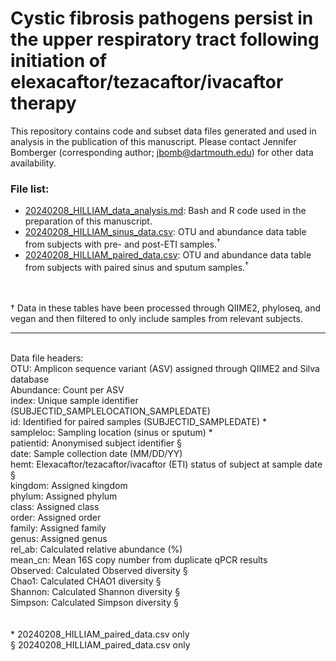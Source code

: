 # Cystic fibrosis pathogens persist in the upper respiratory tract following initiation of elexacaftor/tezacaftor/ivacaftor therapy

This repository contains code and subset data files generated and used in analysis in the publication of this manuscript. Please contact Jennifer Bomberger (corresponding author; jbomb@dartmouth.edu) for other data availability.

### File list:
* <a href="https://github.com/yasminhilliam/sinus_ETI/blob/main/20240208_HILLIAM_data_analysis.md">20240208_HILLIAM_data_analysis.md</a>: Bash and R code used in the preparation of this manuscript.<br>
* <a href="https://github.com/yasminhilliam/sinus_ETI/blob/main/20240208_HILLIAM_sinus_data.csv">20240208_HILLIAM_sinus_data.csv</a>: OTU and abundance data table from subjects with pre- and post-ETI samples.<sup><span>&#8224;</span></sup><br>
* <a href="https://github.com/yasminhilliam/sinus_ETI/blob/main/20240208_HILLIAM_paired_data.csv">20240208_HILLIAM_paired_data.csv</a>:  OTU and abundance data table from subjects with paired sinus and sputum samples.<sup><span>&#8224;</span></sup>
<br>
<br>
<span>&#8224;</span> Data in these tables have been processed through QIIME2, phyloseq, and vegan and then filtered to only include samples from relevant subjects.
<br>
<hr>
<br>
Data file headers:
<br>
OTU: Amplicon sequence variant (ASV) assigned through QIIME2 and Silva database<br>
Abundance: Count per ASV<br>
index: Unique sample identifier (SUBJECTID_SAMPLELOCATION_SAMPLEDATE)<br>
id: Identified for paired samples (SUBJECTID_SAMPLEDATE) <span>&#42;</span><br>
sampleloc: Sampling location (sinus or sputum) <span>&#42;</span><br>
patientid: Anonymised subject identifier <span>&#167;</span><br>
date: Sample collection date (MM/DD/YY)<br>
hemt: Elexacaftor/tezacaftor/ivacaftor (ETI) status of subject at sample date <span>&#167;</span><br>
kingdom: Assigned kingdom<br>
phylum: Assigned phylum<br>
class: Assigned class<br>
order: Assigned order<br>
family: Assigned family<br>
genus: Assigned genus<br>
rel_ab: Calculated relative abundance (%)<br>
mean_cn: Mean 16S copy number from duplicate qPCR results<br>
Observed: Calculated Observed diversity <span>&#167;</span><br>
Chao1: Calculated CHAO1 diversity <span>&#167;</span><br>
Shannon: Calculated Shannon diversity <span>&#167;</span><br>
Simpson: Calculated Simpson diversity <span>&#167;</span><br>
<br>
<br>
<span>&#42;</span> 20240208_HILLIAM_paired_data.csv only<br>
<span>&#167;</span> 20240208_HILLIAM_paired_data.csv only

